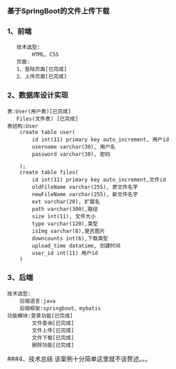 ### 基于SpringBoot的文件上传下载


### 1、前端
       技术选型:
            HTML、CSS
       页面:
       1、登陆页面[已完成]
       2、上传页面[已完成]
### 2、数据库设计实现
    表:User(用户表)[已完成]
       Files(文件表) [已完成]
    表结构:User
        create table user(
            id int(11) primary key auto_increment, 用户id
            username varchar(30), 用户名
            password varchar(30), 密码
            
        );   
        create table files(
            id int(11) primary key auto_increment,文件id
            oldFileName varchar(255), 原文件名字
            newFileName varchar(255), 新文件名字
            ext varchar(20), 扩展名
            path varchar(300),路径
            size int(11), 文件大小
            type varchar(120),类型
            isImg varchar(8),是否图片
            downcounts int(6),下载类型
            upload_time datatime, 创建时间
            user_id int(11) 用户id
        )
### 3、后端
    技术选型:
        后端语言:java
        后端框架:springboot、mybatis         
    功能模块:登录功能[已完成]
            文件查询[已完成]
            文件上传[已完成]
            文件下载[已完成]
            删除功能[已完成]
            
###4、技术总结
    该案例十分简单这里就不该赘述。。。 